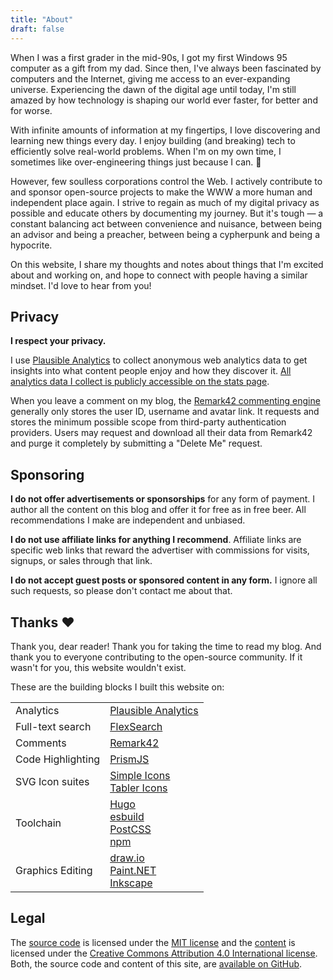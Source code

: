 ```yaml
---
title: "About"
draft: false
---
```


When I was a first grader in the mid-90s, I got my first Windows 95 computer as a gift from my dad. Since then, I've always been fascinated by computers and the Internet, giving me access to an ever-expanding universe. Experiencing the dawn of the digital age until today, I'm still amazed by how technology is shaping our world ever faster, for better and for worse.

With infinite amounts of information at my fingertips, I love discovering and learning new things every day. I enjoy building (and breaking) tech to efficiently solve real-world problems. When I'm on my own time, I sometimes like over-engineering things just because I can. 🚀

However, few soulless corporations control the Web. I actively contribute to and sponsor open-source projects to make the WWW a more human and independent place again. I strive to regain as much of my digital privacy as possible and educate others by documenting my journey. But it's tough — a constant balancing act between convenience and nuisance, between being an advisor and being a preacher, between being a cypherpunk and being a hypocrite.

On this website, I share my thoughts and notes about things that I'm excited about and working on, and hope to connect with people having a similar mindset. I'd love to hear from you!

## Privacy

**I respect your privacy.**

I use [Plausible Analytics](https://plausible.io/) to collect anonymous web analytics data to get insights into what content people enjoy and how they discover it. [All analytics data I collect is publicly accessible on the stats page](/stats).

When you leave a comment on my blog, the [Remark42 commenting engine](https://remark42.com/) generally only stores the user ID, username and avatar link. It requests and stores the minimum possible scope from third-party authentication providers. Users may request and download all their data from Remark42 and purge it completely by submitting a "Delete Me" request.

## Sponsoring

**I do not offer advertisements or sponsorships** for any form of payment. I author all the content on this blog and offer it for free as in free beer. All recommendations I make are independent and unbiased.

**I do not use affiliate links for anything I recommend**. Affiliate links are specific web links that reward the advertiser with commissions for visits, signups, or sales through that link.

**I do not accept guest posts or sponsored content in any form.** I ignore all such requests, so please don't contact me about that.

## Thanks ❤️

Thank you, dear reader! Thank you for taking the time to read my blog. And thank you to everyone contributing to the open-source community. If it wasn't for you, this website wouldn't exist.

These are the building blocks I built this website on:

<!-- markdownlint-disable MD033 -->

|                   |                                                                                                                                         |
| ----------------- | --------------------------------------------------------------------------------------------------------------------------------------- |
| Analytics         | [Plausible Analytics](https://plausible.io)                                                                                             |
| Full-text search  | [FlexSearch](https://github.com/nextapps-de/flexsearch)                                                                                 |
| Comments          | [Remark42](https://remark42.com)                                                                                                        |
| Code Highlighting | [PrismJS](https://prismjs.com/)                                                                                                         |
| SVG Icon suites   | [Simple Icons](https://simpleicons.org/)<br>[Tabler Icons](https://tablericons.com/)                                                    |
| Toolchain         | [Hugo](https://gohugo.io/)<br>[esbuild](https://esbuild.github.io/)<br>[PostCSS](https://postcss.org/)<br>[npm](https://www.npmjs.com/) |
| Graphics Editing  | [draw.io](https://draw.io/)<br>[Paint.NET](https://www.getpaint.net/)<br>[Inkscape](https://duckduckgo.com/?t=ffab&q=inkscap&ia=web)    |

<!-- markdownlint-enable MD033 -->

## Legal

The [source code](https://github.com/schnerring/schnerring.github.io) is licensed under the [MIT license](https://github.com/schnerring/schnerring.github.io/blob/main/LICENSE) and the [content](https://github.com/schnerring/schnerring.github.io/tree/main/content) is licensed under the [Creative Commons Attribution 4.0 International license](https://github.com/schnerring/schnerring.github.io/blob/main/content/LICENSE). Both, the source code and content of this site, are [available on GitHub](https://github.com/schnerring/schnerring.github.io).
